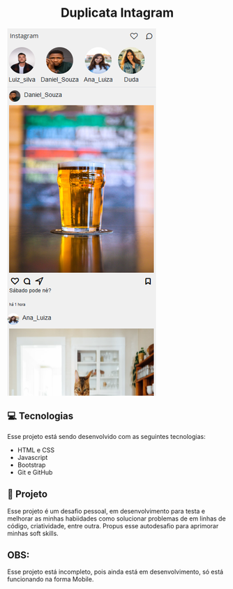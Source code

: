 <h1 align="center"> Duplicata Intagram </h1>

<p align="cente">
    <img alt="imagem do projeto no modo Mobile" text-align="center" src="./img/Screenshot 2025-09-05 194202.png">

## 💻 Tecnologias

Esse projeto está sendo desenvolvido com as seguintes tecnologias:

- HTML e CSS
- Javascript
- Bootstrap
- Git e GitHub

## 📁 Projeto

Esse projeto é um desafio pessoal, em desenvolvimento para testa e melhorar as minhas habiidades como solucionar problemas de em linhas de código, criatividade, entre outra. Propus esse autodesafio para aprimorar minhas soft skills.

## OBS:

Esse projeto está incompleto, pois ainda está em desenvolvimento, só está funcionando na forma Mobile.



